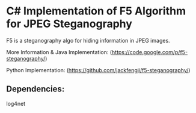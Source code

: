 # C\# Implementation of F5 Algorithm for JPEG Steganography
F5 is a steganography algo for hiding information in JPEG images.

More Information & Java Implementation:
(https://code.google.com/p/f5-steganography/)

Python Implementation:
(https://github.com/jackfengji/f5-steganography/)

## Dependencies:
log4net